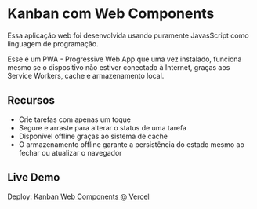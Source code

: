 # Kanban com Web Components




Essa aplicação web foi desenvolvida usando puramente JavasScript como linguagem de programação.

Esse é um PWA - Progressive Web App que uma vez instalado, funciona mesmo se o dispositivo não estiver conectado à Internet, graças aos Service Workers, cache e armazenamento local.


## Recursos
- Crie tarefas com apenas um toque
- Segure e arraste para alterar o status de uma tarefa
- Disponível offline graças ao sistema de cache
- O armazenamento offline garante a persistência do estado mesmo ao fechar ou atualizar o navegador


## Live Demo

Deploy: [Kanban Web Components @ Vercel ](https://kanban-web-components.vercel.app/)
